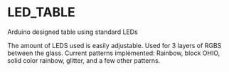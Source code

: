 # LED_TABLE
Arduino designed table using standard LEDs

The amount of LEDS used is easily adjustable. Used for 3 layers of RGBS between the glass. 
Current patterns implemented: Rainbow, block OHIO, solid color rainbow, glitter, and a few other patterns. 

